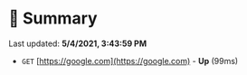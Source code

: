 # 📖 Summary
Last updated: **5/4/2021, 3:43:59 PM**

- `GET` [https://google.com](https://google.com) - **Up** (99ms)
